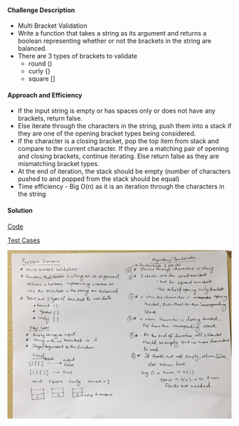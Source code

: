 #### Challenge Description
- Multi Bracket Validation
- Write a function that takes a string as its argument and returns a boolean representing whether or not the brackets in the string are balanced.
- There are 3 types of brackets to validate
  - round ()
  - curly {}
  - square []

#### Approach and Efficiency
- If the input string is empty or has spaces only or does not have any brackets, return false.
- Else iterate through the characters in the string, push them into a stack if they are one of the opening bracket types being considered.
- If the character is a closing bracket, pop the top item from stack and compare to the current character. If they are a matching pair of opening and closing brackets, continue iterating. Else return false as they are mismatching bracket types.
- At the end of iteration, the stack should be empty (number of characters pushed to and popped from the stack should be equal)
- Time efficiency - Big O(n) as it is an iteration through the characters in the string

#### Solution
[Code](https://github.com/gpadmapriya/data-structures-and-algorithms/tree/master/Data_Structures/src/main/java/datastructures/stacksandqueues/utilities/MultiBracketValidation.java)

[Test Cases](https://github.com/gpadmapriya/data-structures-and-algorithms/tree/master/Data_Structures/src/test/java/datastructures/stacksandqueues/utilities/MultiBracketValidationTest.java) 

![Multi Bracket Validation](https://github.com/gpadmapriya/data-structures-and-algorithms/blob/master/assets/multi_bracket_validation.JPG)